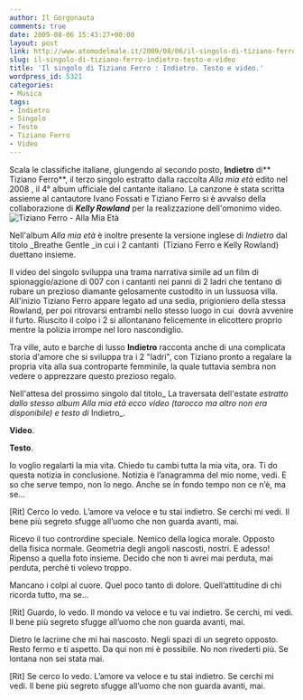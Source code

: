 ```yaml
---
author: Il Gorgonauta
comments: true
date: 2009-08-06 15:43:27+00:00
layout: post
link: http://www.atomodelmale.it/2009/08/06/il-singolo-di-tiziano-ferro-indietro-testo-e-video/
slug: il-singolo-di-tiziano-ferro-indietro-testo-e-video
title: 'Il singolo di Tiziano Ferro : Indietro. Testo e video.'
wordpress_id: 5321
categories:
- Musica
tags:
- Indietro
- Singolo
- Testo
- Tiziano Ferro
- Video
---
```


Scala le classifiche italiane, giungendo al secondo posto, **Indietro** di** Tiziano Ferro**, il terzo singolo estratto dalla raccolta _Alla mia età_ edito nel 2008 , il 4° album ufficiale del cantante italiano. La canzone è stata scritta assieme al cantautore Ivano Fossati e Tiziano Ferro si è avvalso della collaborazione di **_Kelly Rowland_** per la realizzazione dell'omonimo video.![Tiziano Ferro - Alla Mia Età](http://www.atomodelmale.it/wp-content/uploads/2009/08/Tiziano-Ferro-Alla-Mia-Età.jpg)

Nell'album _Alla mia età_ è inoltre presente la versione inglese di _Indietro_ dal titolo _Breathe Gentle _in cui i 2 cantanti  (Tiziano Ferro e Kelly Rowland) duettano insieme.

Il video del singolo sviluppa una trama narrativa simile ad un film di spionaggio/azione di 007 con i cantanti nei panni di 2 ladri che tentano di rubare un prezioso diamante gelosamente custodito in un lussuosa villa. All'inizio Tiziano Ferro appare legato ad una sedia, prigioniero della stessa Rowland, per poi ritrovarsi entrambi nello stesso luogo in cui  dovrà avvenire il furto. Riuscito il colpo i 2 si allontanano felicemente in elicottero proprio mentre la polizia irrompe nel loro nascondiglio.

Tra ville, auto e barche di lusso **Indietro** racconta anche di una complicata storia d'amore che si sviluppa tra i 2 "ladri", con Tiziano pronto a regalare la propria vita alla sua controparte femminile, la quale tuttavia sembra non vedere o apprezzare questo prezioso regalo.

<!-- more -->


Nell'attesa del prossimo singolo dal titolo_ La traversata dell'estate _estratto dallo stesso album _Alla mia età_ ecco video (tarocco ma altro non era disponibile) e testo di_ Indietro_.

**Video**.



**Testo**.

Io voglio regalarti la mia vita.
Chiedo tu cambi tutta la mia vita, ora.
Ti do questa notizia in conclusione.
Notizia è l’anagramma del mio nome, vedi.
E so che serve tempo, non lo nego.
Anche se in fondo tempo non ce n’è, ma se...

[Rit]
Cerco lo vedo.
L’amore va veloce e tu stai indietro.
Se cerchi mi vedi.
Il bene più segreto sfugge all’uomo che non guarda avanti, mai.

Ricevo il tuo contrordine speciale.
Nemico della logica morale.
Opposto della fisica normale.
Geometria degli angoli nascosti, nostri.
E adesso!
Ripenso a quella foto insieme.
Decido che non ti avrei mai perduta,
mai perduta, perché ti volevo troppo.

Mancano i colpi al cuore.
Quel poco tanto di dolore.
Quell’attitudine di chi ricorda tutto, ma se...

[Rit]
Guardo, lo vedo.
Il mondo va veloce e tu vai indietro.
Se cerchi, mi vedi.
Il bene più segreto sfugge all’uomo che non guarda avanti, mai.

Dietro le lacrime che mi hai nascosto.
Negli spazi di un segreto opposto.
Resto fermo e ti aspetto.
Da qui non mi è possibile.
No non rivederti più.
Se lontana non sei stata mai.

[Rit]
Se cerco lo vedo.
L’amore va veloce e tu stai indietro.
Se cerchi mi vedi.
Il bene più segreto sfugge all’uomo che non guarda avanti, mai.

